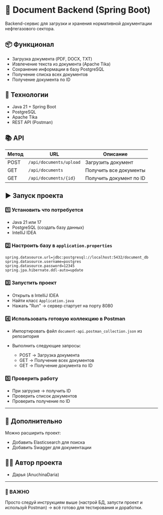 
# 📄 Document Backend (Spring Boot)

Backend-сервис для загрузки и хранения нормативной документации нефтегазового сектора.

## 📦 Функционал

- Загрузка документа (PDF, DOCX, TXT)
- Извлечение текста из документа (Apache Tika)
- Сохранение информации в базу PostgreSQL
- Получение списка всех документов
- Получение документа по ID

## 🚀 Технологии

- Java 21 + Spring Boot
- PostgreSQL
- Apache Tika
- REST API (Postman)

## 📚 API

| Метод | URL | Описание |
|-------|-----|----------|
| POST | `/api/documents/upload` | Загрузить документ |
| GET  | `/api/documents` | Получить все документы |
| GET  | `/api/documents/{id}` | Получить документ по ID |

## ▶️ Запуск проекта

### 1️⃣ Установить что потребуется

- Java 21 или 17
- PostgreSQL (создать базу данных)
- IntelliJ IDEA

### 2️⃣ Настроить базу в `application.properties`

```
spring.datasource.url=jdbc:postgresql://localhost:5432/document_db
spring.datasource.username=postgres
spring.datasource.password=12345
spring.jpa.hibernate.ddl-auto=update
```

### 3️⃣ Запустить проект

- Открыть в IntelliJ IDEA
- Найти класс `Application.java`
- Нажать "Run" → сервер стартует на порту 8080

### 4️⃣ Использовать готовую коллекцию в Postman

- Импортировать файл `document-api.postman_collection.json` из репозитория
- Выполнить следующие запросы:

    - POST → Загрузка документа
    - GET → Получение всех документов
    - GET → Получение документа по ID

### 5️⃣ Проверить работу

- При загрузке → получить ID
- Проверить список документов
- Проверить получение по ID

---

## 📌 Дополнительно

Можно расширить проект:
- Добавить Elasticsearch для поиска
- Добавить Swagger для документации

## 👨‍💻 Автор проекта

- Дарья (AnuchinaDaria)

---

### 📢 ВАЖНО

Просто следуй инструкциям выше (настрой БД, запусти проект и используй Postman) → всё готово для тестирования и доработки.

